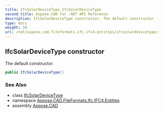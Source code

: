 ```yaml
---
title: IfcSolarDeviceType.IfcSolarDeviceType
second_title: Aspose.CAD for .NET API Reference
description: IfcSolarDeviceType constructor. The default constructor
type: docs
weight: 10
url: /net/aspose.cad.fileformats.ifc.ifc4.entities/ifcsolardevicetype/ifcsolardevicetype/
---
```

## IfcSolarDeviceType constructor

The default constructor.

```csharp
public IfcSolarDeviceType()
```

### See Also

* class [IfcSolarDeviceType](../)
* namespace [Aspose.CAD.FileFormats.Ifc.IFC4.Entities](../../ifcsolardevicetype/)
* assembly [Aspose.CAD](../../../)


